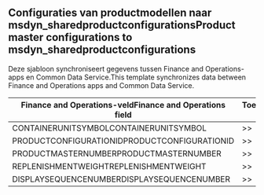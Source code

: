 ## <a name="product-master-configurations-to-msdyn_sharedproductconfigurations"></a><span data-ttu-id="f236c-101">Configuraties van productmodellen naar msdyn_sharedproductconfigurations</span><span class="sxs-lookup"><span data-stu-id="f236c-101">Product master configurations to msdyn_sharedproductconfigurations</span></span>

<span data-ttu-id="f236c-102">Deze sjabloon synchroniseert gegevens tussen Finance and Operations-apps en Common Data Service.</span><span class="sxs-lookup"><span data-stu-id="f236c-102">This template synchronizes data between Finance and Operations apps and Common Data Service.</span></span>

<span data-ttu-id="f236c-103">Finance and Operations-veld</span><span class="sxs-lookup"><span data-stu-id="f236c-103">Finance and Operations field</span></span> | <span data-ttu-id="f236c-104">Toewijzingstype</span><span class="sxs-lookup"><span data-stu-id="f236c-104">Map type</span></span> | <span data-ttu-id="f236c-105">Ander Dynamics 365-veld</span><span class="sxs-lookup"><span data-stu-id="f236c-105">Other Dynamics 365 field</span></span> | <span data-ttu-id="f236c-106">Standaardwaarde</span><span class="sxs-lookup"><span data-stu-id="f236c-106">Default value</span></span>
---|---|---|---
<span data-ttu-id="f236c-107">CONTAINERUNITSYMBOL</span><span class="sxs-lookup"><span data-stu-id="f236c-107">CONTAINERUNITSYMBOL</span></span> | >> | <span data-ttu-id="f236c-108">msdyn_containerunit.msdyn_symbol</span><span class="sxs-lookup"><span data-stu-id="f236c-108">msdyn_containerunit.msdyn_symbol</span></span> | 
<span data-ttu-id="f236c-109">PRODUCTCONFIGURATIONID</span><span class="sxs-lookup"><span data-stu-id="f236c-109">PRODUCTCONFIGURATIONID</span></span> | >> | <span data-ttu-id="f236c-110">msdyn_productconfiguration.msdyn_productconfiguration</span><span class="sxs-lookup"><span data-stu-id="f236c-110">msdyn_productconfiguration.msdyn_productconfiguration</span></span> | 
<span data-ttu-id="f236c-111">PRODUCTMASTERNUMBER</span><span class="sxs-lookup"><span data-stu-id="f236c-111">PRODUCTMASTERNUMBER</span></span> | >> | <span data-ttu-id="f236c-112">msdyn_globalproduct.msdyn_productnumber</span><span class="sxs-lookup"><span data-stu-id="f236c-112">msdyn_globalproduct.msdyn_productnumber</span></span> | 
<span data-ttu-id="f236c-113">REPLENISHMENTWEIGHT</span><span class="sxs-lookup"><span data-stu-id="f236c-113">REPLENISHMENTWEIGHT</span></span> | >> | <span data-ttu-id="f236c-114">msdyn_replenishmentweight</span><span class="sxs-lookup"><span data-stu-id="f236c-114">msdyn_replenishmentweight</span></span> | 
<span data-ttu-id="f236c-115">DISPLAYSEQUENCENUMBER</span><span class="sxs-lookup"><span data-stu-id="f236c-115">DISPLAYSEQUENCENUMBER</span></span> | >> | <span data-ttu-id="f236c-116">msdyn_displaysequencenumber</span><span class="sxs-lookup"><span data-stu-id="f236c-116">msdyn_displaysequencenumber</span></span> | 
